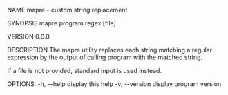 NAME
   mapre - custom string replacement

SYNOPSIS
   mapre program regex [file]

VERSION
   0.0.0

DESCRIPTION
   The mapre utility replaces each string matching a regular expression
   by the output of calling program with the matched string.

   If a file is not provided, standard input is used instead.

OPTIONS:
   -h, --help                 display this help
   -v, --version              display program version
